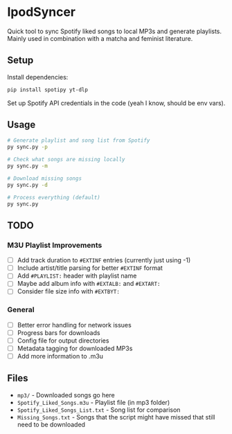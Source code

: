 # IpodSyncer

Quick tool to sync Spotify liked songs to local MP3s and generate playlists. </br>
Mainly used in combination with a matcha and feminist literature.

## Setup

Install dependencies:
```bash
pip install spotipy yt-dlp
```

Set up Spotify API credentials in the code (yeah I know, should be env vars).

## Usage

```bash
# Generate playlist and song list from Spotify
py sync.py -p

# Check what songs are missing locally
py sync.py -m

# Download missing songs
py sync.py -d

# Process everything (default)
py sync.py
```

## TODO

### M3U Playlist Improvements
- [ ] Add track duration to `#EXTINF` entries (currently just using -1)
- [ ] Include artist/title parsing for better `#EXTINF` format
- [ ] Add `#PLAYLIST:` header with playlist name
- [ ] Maybe add album info with `#EXTALB:` and `#EXTART:`
- [ ] Consider file size info with `#EXTBYT:`

### General
- [ ] Better error handling for network issues
- [ ] Progress bars for downloads
- [ ] Config file for output directories
- [ ] Metadata tagging for downloaded MP3s
- [ ] Add more information to .m3u

## Files

- `mp3/` - Downloaded songs go here
- `Spotify_Liked_Songs.m3u` - Playlist file (in mp3 folder)
- `Spotify_Liked_Songs_List.txt` - Song list for comparison
- `Missing_Songs.txt` - Songs that the script might have missed that still need to be downloaded
